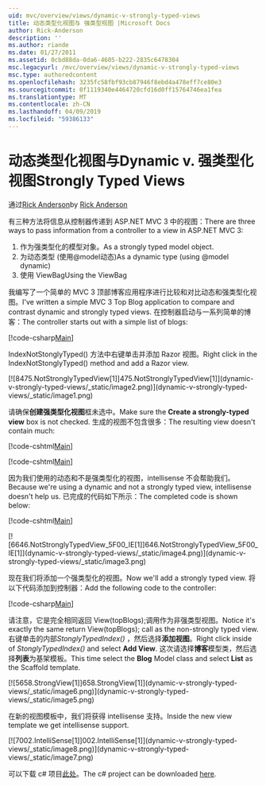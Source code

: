 ```yaml
---
uid: mvc/overview/views/dynamic-v-strongly-typed-views
title: 动态类型化视图与 强类型视图 |Microsoft Docs
author: Rick-Anderson
description: ''
ms.author: riande
ms.date: 01/27/2011
ms.assetid: 0cbd88da-0da6-4605-b222-2835c6478304
msc.legacyurl: /mvc/overview/views/dynamic-v-strongly-typed-views
msc.type: authoredcontent
ms.openlocfilehash: 3235fc58fbf93cb87946f8ebd4a478eff7ce80e3
ms.sourcegitcommit: 0f1119340e4464720cfd16d0ff15764746ea1fea
ms.translationtype: MT
ms.contentlocale: zh-CN
ms.lasthandoff: 04/09/2019
ms.locfileid: "59386133"
---
```

# <a name="dynamic-v-strongly-typed-views"></a><span data-ttu-id="0dbeb-103">动态类型化视图与</span><span class="sxs-lookup"><span data-stu-id="0dbeb-103">Dynamic v.</span></span> <span data-ttu-id="0dbeb-104">强类型化视图</span><span class="sxs-lookup"><span data-stu-id="0dbeb-104">Strongly Typed Views</span></span>

<span data-ttu-id="0dbeb-105">通过[Rick Anderson]((https://twitter.com/RickAndMSFT))</span><span class="sxs-lookup"><span data-stu-id="0dbeb-105">by [Rick Anderson]((https://twitter.com/RickAndMSFT))</span></span>

<span data-ttu-id="0dbeb-106">有三种方法将信息从控制器传递到 ASP.NET MVC 3 中的视图：</span><span class="sxs-lookup"><span data-stu-id="0dbeb-106">There are three ways to pass information from a controller to a view in ASP.NET MVC 3:</span></span>

1. <span data-ttu-id="0dbeb-107">作为强类型化的模型对象。</span><span class="sxs-lookup"><span data-stu-id="0dbeb-107">As a strongly typed model object.</span></span>
2. <span data-ttu-id="0dbeb-108">为动态类型 (使用@model动态)</span><span class="sxs-lookup"><span data-stu-id="0dbeb-108">As a dynamic type (using @model dynamic)</span></span>
3. <span data-ttu-id="0dbeb-109">使用 ViewBag</span><span class="sxs-lookup"><span data-stu-id="0dbeb-109">Using the ViewBag</span></span>

<span data-ttu-id="0dbeb-110">我编写了一个简单的 MVC 3 顶部博客应用程序进行比较和对比动态和强类型化视图。</span><span class="sxs-lookup"><span data-stu-id="0dbeb-110">I've written a simple MVC 3 Top Blog application to compare and contrast dynamic and strongly typed views.</span></span> <span data-ttu-id="0dbeb-111">在控制器启动与一系列简单的博客：</span><span class="sxs-lookup"><span data-stu-id="0dbeb-111">The controller starts out with a simple list of blogs:</span></span>

[!code-csharp[Main](dynamic-v-strongly-typed-views/samples/sample1.cs)]

<span data-ttu-id="0dbeb-112">IndexNotStonglyTyped() 方法中右键单击并添加 Razor 视图。</span><span class="sxs-lookup"><span data-stu-id="0dbeb-112">Right click in the IndexNotStonglyTyped() method and add a Razor view.</span></span>

[![8<span data-ttu-id="0dbeb-113">475.NotStronglyTypedView[1]]</span><span class="sxs-lookup"><span data-stu-id="0dbeb-113">475.NotStronglyTypedView[1]]</span></span>(dynamic-v-strongly-typed-views/_static/image2.png)](dynamic-v-strongly-typed-views/_static/image1.png)

<span data-ttu-id="0dbeb-114">请确保**创建强类型化视图**框未选中。</span><span class="sxs-lookup"><span data-stu-id="0dbeb-114">Make sure the **Create a strongly-typed view** box is not checked.</span></span> <span data-ttu-id="0dbeb-115">生成的视图不包含很多：</span><span class="sxs-lookup"><span data-stu-id="0dbeb-115">The resulting view doesn't contain much:</span></span>

[!code-cshtml[Main](dynamic-v-strongly-typed-views/samples/sample2.cshtml)]

[!code-cshtml[Main](dynamic-v-strongly-typed-views/samples/sample3.cshtml)]

<span data-ttu-id="0dbeb-116">因为我们使用的动态和不是强类型化的视图，intellisense 不会帮助我们。</span><span class="sxs-lookup"><span data-stu-id="0dbeb-116">Because we're using a dynamic and not a strongly typed view, intellisense doesn't help us.</span></span> <span data-ttu-id="0dbeb-117">已完成的代码如下所示：</span><span class="sxs-lookup"><span data-stu-id="0dbeb-117">The completed code is shown below:</span></span>

[!code-cshtml[Main](dynamic-v-strongly-typed-views/samples/sample4.cshtml)]

[![6<span data-ttu-id="0dbeb-118">646.NotStronglyTypedView_5F00_IE[1]]</span><span class="sxs-lookup"><span data-stu-id="0dbeb-118">646.NotStronglyTypedView_5F00_IE[1]]</span></span>(dynamic-v-strongly-typed-views/_static/image4.png)](dynamic-v-strongly-typed-views/_static/image3.png)

<span data-ttu-id="0dbeb-119">现在我们将添加一个强类型化的视图。</span><span class="sxs-lookup"><span data-stu-id="0dbeb-119">Now we'll add a strongly typed view.</span></span> <span data-ttu-id="0dbeb-120">将以下代码添加到控制器：</span><span class="sxs-lookup"><span data-stu-id="0dbeb-120">Add the following code to the controller:</span></span>

[!code-csharp[Main](dynamic-v-strongly-typed-views/samples/sample5.cs)]


<span data-ttu-id="0dbeb-121">请注意，它是完全相同返回 View(topBlogs);调用作为非强类型视图。</span><span class="sxs-lookup"><span data-stu-id="0dbeb-121">Notice it's exactly the same return View(topBlogs); call as the non-strongly typed view.</span></span> <span data-ttu-id="0dbeb-122">右键单击的内部*StonglyTypedIndex()* ，然后选择**添加视图**。</span><span class="sxs-lookup"><span data-stu-id="0dbeb-122">Right click inside of *StonglyTypedIndex()* and select **Add View**.</span></span> <span data-ttu-id="0dbeb-123">这次请选择**博客**模型类，然后选择**列表**为基架模板。</span><span class="sxs-lookup"><span data-stu-id="0dbeb-123">This time select the **Blog** Model class and select **List** as the Scaffold template.</span></span>

[![5<span data-ttu-id="0dbeb-124">658.StrongView[1]]</span><span class="sxs-lookup"><span data-stu-id="0dbeb-124">658.StrongView[1]]</span></span>(dynamic-v-strongly-typed-views/_static/image6.png)](dynamic-v-strongly-typed-views/_static/image5.png)

<span data-ttu-id="0dbeb-125">在新的视图模板中，我们将获得 intellisense 支持。</span><span class="sxs-lookup"><span data-stu-id="0dbeb-125">Inside the new view template we get intellisense support.</span></span>

[![7<span data-ttu-id="0dbeb-126">002.IntelliSense[1]]</span><span class="sxs-lookup"><span data-stu-id="0dbeb-126">002.IntelliSense[1]]</span></span>(dynamic-v-strongly-typed-views/_static/image8.png)](dynamic-v-strongly-typed-views/_static/image7.png)

<span data-ttu-id="0dbeb-127">可以下载 c# 项目[此处](https://blogs.msdn.com/cfs-file.ashx/__key/CommunityServer-Blogs-Components-WeblogFiles/00-00-01-11-73-SSMS/1817.Mvc3ViewDemo.zip)。</span><span class="sxs-lookup"><span data-stu-id="0dbeb-127">The c# project can be downloaded [here](https://blogs.msdn.com/cfs-file.ashx/__key/CommunityServer-Blogs-Components-WeblogFiles/00-00-01-11-73-SSMS/1817.Mvc3ViewDemo.zip).</span></span>
